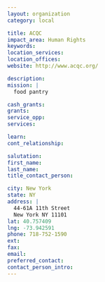 ```yaml
---
layout: organization
category: local

title: ACQC
impact_area: Human Rights
keywords: 
location_services: 
location_offices: 
website: http://www.acqc.org/‎

description: 
mission: |
  food pantry

cash_grants: 
grants: 
service_opp: 
services: 

learn: 
cont_relationship: 

salutation: 
first_name: 
last_name: 
title_contact_person: 

city: New York
state: NY
address: |
  44-61A 11th Street  
  New York NY 11101
lat: 40.757409
lng: -73.942591
phone: 718-752-1590
ext: 
fax: 
email: 
preferred_contact: 
contact_person_intro: 
---
```

